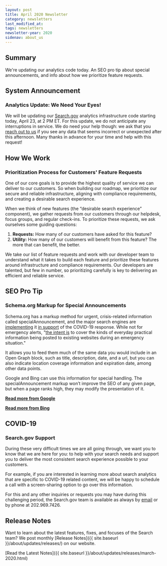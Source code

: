 ```yaml
---
layout: post
title: April 2020 Newsletter
category: newsletters
last_modified_at: 
tags: newsletters
newsletter-year: 2020
sidenav: about_us
---
```


## Summary

We're updating our analytics code today. An SEO pro tip about special announcements, and info about how we prioritize feature requests.

## System Announcement

### Analytics Update: We Need Your Eyes!

We will be updating our <a href="http://search.gov/">Search.gov</a> analytics infrastructure code starting today, April 23, at 2 PM ET. For this update, we do not anticipate any interruptions in service. We do need your help though: we ask that you <a href="mailto:search@gsa.gov">reach out to us</a> if you see any data that seems incorrect or unexpected after this afternoon. Many thanks in advance for your time and help with this request!

## How We Work

### Prioritization Process for Customers' Feature Requests

One of our core goals is to provide the highest quality of service we can deliver to our customers. So when building our roadmap, we prioritize our secure and reliable infrastructure, aligning with compliance requirements, and creating a desirable search experience.

When we think of new features (the “desirable search experience” component), we gather requests from our customers through our helpdesk, focus groups, and regular check-ins. To prioritize these requests, we ask ourselves some guiding questions:

1. **Requests:** How many of our customers have asked for this feature?
2. **Utility:** How many of our customers will benefit from this feature? The more that can benefit, the better.

We take our list of feature requests and work with our developer team to understand what it takes to build each feature and prioritize these features around infrastructure and compliance requirements. Our developers are talented, but few in number, so prioritizing carefully is key to delivering an efficient and reliable service.

## SEO Pro Tip

### Schema.org Markup for Special Announcements

Schema.org has a markup method for urgent, crisis-related information called specialAnnouncement, and the major search engines are <a href="https://blogs.bing.com/webmaster/march-2020/Bing-adopts-schema-org-mark-up-for-Special-Announcements-about-COVID-19">implementing</a> it <a href="https://developers.google.com/search/docs/data-types/special-announcements">in support</a> of the COVID-19 response. While not for emergency alerts, "<a href="https://schema.org/SpecialAnnouncement">the intent is</a> to cover the kinds of everyday practical information being posted to existing websites during an emergency situation."

It allows you to feed them much of the same data you would include in an Open Graph block, such as title, description, date, and a url, but you can also indicate location coverage information and expiration date, among other data points.

Google and Bing can use this information for special handling. The specialAnnouncement markup won’t improve the SEO of any given page, but when a page ranks high, they may modify the presentation of it.

**<a href="https://developers.google.com/search/docs/data-types/special-announcements">Read more from Google</a>**

**<a href="https://blogs.bing.com/webmaster/march-2020/Bing-adopts-schema-org-mark-up-for-Special-Announcements-about-COVID-19">Read more from Bing</a>**

## COVID-19

### Search.gov Support

During these very difficult times we are all going through, we want you to know that we are here for you: to help with your search needs and support you to deliver the most consistent search experience possible to your customers.

For example, if you are interested in learning more about search analytics that are specific to COVID-19 related content, we will be happy to schedule a call with a screen-sharing option to go over this information.

For this and any other inquiries or requests you may have during this challenging period, the Search.gov team is available as always by <a href="mailto:search@gsa.gov" target="_blank">email</a> or by phone at 202.969.7426.

## Release Notes

Want to learn about the latest features, fixes, and focuses of the Search team? We post monthly [Release Notes]({{ site.baseurl }}/about/updates/releases/) on our website.

[Read the Latest Notes]({{ site.baseurl }}/about/updates/releases/march-2020.html)